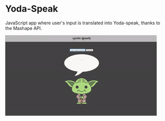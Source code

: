 # Yoda-Speak

JavaScript app where user's input is translated into Yoda-speak, thanks to the Mashape API.

[![Screenshot](yoda-speak-screen.gif)](https://megancoyle.github.io/yoda/)
